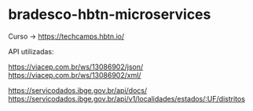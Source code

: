 # bradesco-hbtn-microservices
Curso -> https://techcamps.hbtn.io/

API utilizadas: 

https://viacep.com.br/ws/13086902/json/
https://viacep.com.br/ws/13086902/xml/


https://servicodados.ibge.gov.br/api/docs/
https://servicodados.ibge.gov.br/api/v1/localidades/estados/:UF/distritos

